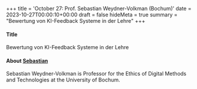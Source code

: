 +++
title = 'October 27: Prof. Sebastian Weydner-Volkman (Bochum)'
date = 2023-10-27T00:00:10+00:00
draft = false
hideMeta = true
summary = "Bewertung von KI-Feedback Systeme in der Lehre"
+++


#### Title
Bewertung von KI-Feedback Systeme in der Lehre

#### About [Sebastian](https://weydner-volkmann.de/?page_id=6)

Sebastian Weydner-Volkman is Professor for the Ethics of Digital Methods and Technologies at the University of Bochum. 


